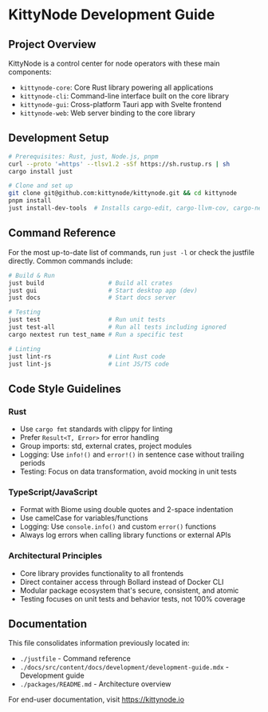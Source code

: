 # KittyNode Development Guide

## Project Overview
KittyNode is a control center for node operators with these main components:
- `kittynode-core`: Core Rust library powering all applications
- `kittynode-cli`: Command-line interface built on the core library
- `kittynode-gui`: Cross-platform Tauri app with Svelte frontend
- `kittynode-web`: Web server binding to the core library

## Development Setup
```bash
# Prerequisites: Rust, just, Node.js, pnpm
curl --proto '=https' --tlsv1.2 -sSf https://sh.rustup.rs | sh
cargo install just

# Clone and set up
git clone git@github.com:kittynode/kittynode.git && cd kittynode
pnpm install
just install-dev-tools  # Installs cargo-edit, cargo-llvm-cov, cargo-nextest, tauri-cli
```

## Command Reference
For the most up-to-date list of commands, run `just -l` or check the justfile directly.
Common commands include:

```bash
# Build & Run
just build                  # Build all crates  
just gui                    # Start desktop app (dev)
just docs                   # Start docs server

# Testing
just test                   # Run unit tests
just test-all               # Run all tests including ignored
cargo nextest run test_name # Run a specific test

# Linting
just lint-rs                # Lint Rust code
just lint-js                # Lint JS/TS code
```

## Code Style Guidelines

### Rust
- Use `cargo fmt` standards with clippy for linting
- Prefer `Result<T, Error>` for error handling
- Group imports: std, external crates, project modules
- Logging: Use `info!()` and `error!()` in sentence case without trailing periods
- Testing: Focus on data transformation, avoid mocking in unit tests

### TypeScript/JavaScript
- Format with Biome using double quotes and 2-space indentation
- Use camelCase for variables/functions
- Logging: Use `console.info()` and custom `error()` functions
- Always log errors when calling library functions or external APIs

### Architectural Principles
- Core library provides functionality to all frontends
- Direct container access through Bollard instead of Docker CLI
- Modular package ecosystem that's secure, consistent, and atomic
- Testing focuses on unit tests and behavior tests, not 100% coverage

## Documentation
This file consolidates information previously located in:
- `./justfile` - Command reference
- `./docs/src/content/docs/development/development-guide.mdx` - Development guide
- `./packages/README.md` - Architecture overview

For end-user documentation, visit https://kittynode.io